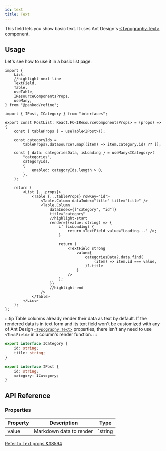 ```yaml
---
id: text
title: Text
---
```


This field lets you show basic text. It uses Ant Design's [<Typography.Text\>](https://ant.design/components/typography/#Typography.Text) component.

## Usage

Let's see how to use it in a basic list page:

```tsx title="src/pages/posts/list.tsx"
import {
    List,
    //highlight-next-line
    TextField,
    Table,
    useTable,
    IResourceComponentsProps,
    useMany,
} from "@pankod/refine";

import { IPost, ICategory } from "interfaces";

export const PostList: React.FC<IResourceComponentsProps> = (props) => {
    const { tableProps } = useTable<IPost>();

    const categoryIds =
        tableProps?.dataSource?.map((item) => item.category.id) ?? [];

    const { data: categoriesData, isLoading } = useMany<ICategory>(
        "categories",
        categoryIds,
        {
            enabled: categoryIds.length > 0,
        },
    );

    return (
        <List {...props}>
            <Table {...tableProps} rowKey="id">
                <Table.Column dataIndex="title" title="title" />
                <Table.Column
                    dataIndex={["category", "id"]}
                    title="category"
                    //highlight-start
                    render={(value: string) => {
                        if (isLoading) {
                            return <TextField value="Loading..." />;
                        }

                        return (
                            <TextField strong
                                value={
                                    categoriesData?.data.find(
                                        (item) => item.id === value,
                                    )?.title
                                }
                            />
                        );
                    }}
                    //highlight-end
                />
            </Table>
        </List>
    );
};
```

:::tip
Table columns already render their data as text by default. If the rendered data is in text form and its text field won't be customized with any of Ant Design [`<Typography.Text>`](https://ant.design/components/typography/#Typography.Text) properties, there isn't any need to use `<TextField>` in a column's render function.
:::

```ts title="src/interfaces/index.d.ts"
export interface ICategory {
    id: string;
    title: string;
}

export interface IPost {
    id: string;
    category: ICategory;
}
```

## API Reference

### Properties

| Property | Description             | Type                 |
| -------- | ----------------------- | -------------------- |
| value    | Markdown data to render | `string | undefined` |

[Refer to Text props &#8594](https://ant.design/components/typography/#Typography.Text)
